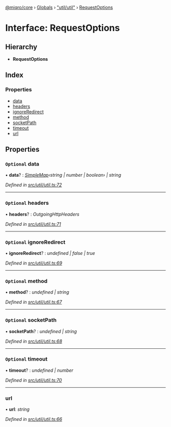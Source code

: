 [@miqro/core](../README.md) › [Globals](../globals.md) › ["util/util"](../modules/_util_util_.md) › [RequestOptions](_util_util_.requestoptions.md)

# Interface: RequestOptions

## Hierarchy

* **RequestOptions**

## Index

### Properties

* [data](_util_util_.requestoptions.md#optional-data)
* [headers](_util_util_.requestoptions.md#optional-headers)
* [ignoreRedirect](_util_util_.requestoptions.md#optional-ignoreredirect)
* [method](_util_util_.requestoptions.md#optional-method)
* [socketPath](_util_util_.requestoptions.md#optional-socketpath)
* [timeout](_util_util_.requestoptions.md#optional-timeout)
* [url](_util_util_.requestoptions.md#url)

## Properties

### `Optional` data

• **data**? : *[SimpleMap](_util_util_.simplemap.md)‹string | number | boolean› | string*

*Defined in [src/util/util.ts:72](https://github.com/claukers/miqro-core/blob/4c91395/src/util/util.ts#L72)*

___

### `Optional` headers

• **headers**? : *OutgoingHttpHeaders*

*Defined in [src/util/util.ts:71](https://github.com/claukers/miqro-core/blob/4c91395/src/util/util.ts#L71)*

___

### `Optional` ignoreRedirect

• **ignoreRedirect**? : *undefined | false | true*

*Defined in [src/util/util.ts:69](https://github.com/claukers/miqro-core/blob/4c91395/src/util/util.ts#L69)*

___

### `Optional` method

• **method**? : *undefined | string*

*Defined in [src/util/util.ts:67](https://github.com/claukers/miqro-core/blob/4c91395/src/util/util.ts#L67)*

___

### `Optional` socketPath

• **socketPath**? : *undefined | string*

*Defined in [src/util/util.ts:68](https://github.com/claukers/miqro-core/blob/4c91395/src/util/util.ts#L68)*

___

### `Optional` timeout

• **timeout**? : *undefined | number*

*Defined in [src/util/util.ts:70](https://github.com/claukers/miqro-core/blob/4c91395/src/util/util.ts#L70)*

___

###  url

• **url**: *string*

*Defined in [src/util/util.ts:66](https://github.com/claukers/miqro-core/blob/4c91395/src/util/util.ts#L66)*
